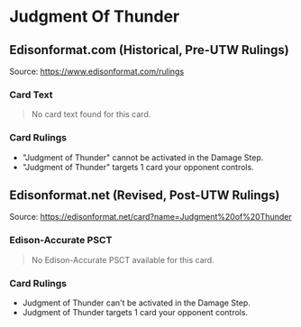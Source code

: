 # Judgment Of Thunder

## Edisonformat.com (Historical, Pre-UTW Rulings)

Source: https://www.edisonformat.com/rulings

### Card Text

> No card text found for this card.

### Card Rulings

*   "Judgment of Thunder" cannot be activated in the Damage Step.
*   "Judgment of Thunder" targets 1 card your opponent controls.

## Edisonformat.net (Revised, Post-UTW Rulings)

Source: https://edisonformat.net/card?name=Judgment%20of%20Thunder

### Edison-Accurate PSCT

> No Edison-Accurate PSCT available for this card.

### Card Rulings

*   Judgment of Thunder can't be activated in the Damage Step.
*   Judgment of Thunder targets 1 card your opponent controls.
            